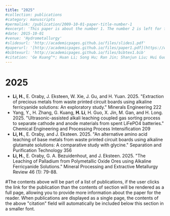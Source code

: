 ```yaml
---
title: "2025"
#collection: publications
#category: manuscripts
#permalink: /publication/2009-10-01-paper-title-number-1
#excerpt: 'This paper is about the number 1. The number 2 is left for future work.'
#date: 2015-10-01
#venue: 'Hydrometallurgy'
#slidesurl: 'http://academicpages.github.io/files/slides1.pdf'
#paperurl: '[http://academicpages.github.io/files/paper1.pdf](https://www.sciencedirect.com/science/article/pii/S0304386X15300748#:~:text=This%20paper%20presents%20a%20novel%20technique%20for%20recovering,generated%20during%20the%20extraction%20of%20lithium%20from%20lepidolite.)'
#bibtexurl: 'http://academicpages.github.io/files/bibtex1.bib'
#citation: 'Ge Kuang^*; Huan Li; Song Hu; Ran Jin; Shanjun Liu; Hui Guo; Recovery of aluminium and lithium from gypsum residue obtained in the process of lithium extraction from lepidolite. Hydrometallurgy, 2015, 157: 214-218.'
---
```

2025
======
- **Li, H.**, E. Oraby, J. Eksteen, W. Xie, J. Gu, and H. Yuan. 2025. "Extraction of precious metals from waste printed circuit boards using alkaline ferricyanide solutions: An exploratory study." Minerals Engineering 222
- Yang, Y., H. Zhang, G. Kuang, **H. Li**, H. Guo, X. Jin, M. Gan, and H. Long. 2025. "Ultrasonic-assisted alkali leaching coupled gas sorting process to separate cathode and anode materials from spent LiFePO4 batteries." Chemical Engineering and Processing Process Intensification 209
- **Li, H.**, E. Oraby, and J. Eksteen. 2025. "An alternative amino acid leaching of base metals from waste printed circuit boards using alkaline glutamate solutions: A comparative study with glycine." Separation and Purification Technology 356
- **Li, H.**, E. Oraby, G. A. Bezuidenhout, and J. Eksteen. 2025. "The Leaching of Palladium from Polymetallic Oxide Ores using Alkaline Ferricyanide Solutions." Mineral Processing and Extractive Metallurgy Review 46 (1): 79-88.

#The contents above will be part of a list of publications, if the user clicks the link for the publication than the contents of section will be rendered as a full page, allowing you to provide more information about the paper for the reader. When publications are displayed as a single page, the contents of the above "citation" field will automatically be included below this section in a smaller font.
